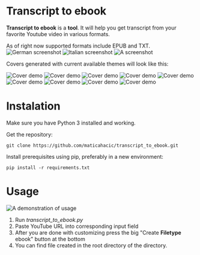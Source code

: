 # Transcript to ebook

**Transcript to ebook** is a **tool**. It will help you get transcript from your favorite Youtube video in various formats.

As of right now supported formats include EPUB and TXT.
![German screenshot](resources/screenshot_german.png)
![Italian screenshot](resources/screenshot_italian.png)
![A screenshot](resources/screenshot.png)

Covers generated with current available themes will look like this:

![Cover demo](resources/cover_thumbnails/combo1_thumbnail.png)
![Cover demo](resources/cover_thumbnails/combo2_thumbnail.png)
![Cover demo](resources/cover_thumbnails/combo3_thumbnail.png)
![Cover demo](resources/cover_thumbnails/combo4_thumbnail.png)
![Cover demo](resources/cover_thumbnails/combo5_thumbnail.png)
![Cover demo](resources/cover_thumbnails/combo6_thumbnail.png)
![Cover demo](resources/cover_thumbnails/combo7_thumbnail.png)
![Cover demo](resources/cover_thumbnails/combo8_thumbnail.png)
![Cover demo](resources/cover_thumbnails/combo9_thumbnail.png)

# Instalation

Make sure you have Python 3 installed and working.

Get the repository:
```
git clone https://github.com/maticahacic/transcript_to_ebook.git
```
Install prerequisites using pip, preferably in a new environment:
```
pip install -r requirements.txt
```

# Usage
![A demonstration of usage](resources/demo_usage.gif)

1. Run <i>transcript_to_ebook.py</i>
2. Paste YouTube URL into corresponding input field
3. After you are done with customizing press the big "Create **Filetype** ebook" button at the bottom
4. You can find file created in the root directory of the directory.